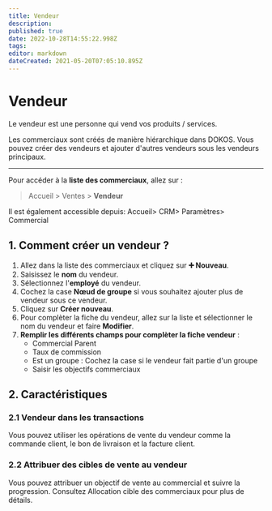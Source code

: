 ```yaml
---
title: Vendeur
description: 
published: true
date: 2022-10-28T14:55:22.998Z
tags: 
editor: markdown
dateCreated: 2021-05-20T07:05:10.895Z
---
```


# Vendeur
Le vendeur est une personne qui vend vos produits / services.

Les commerciaux sont créés de manière hiérarchique dans DOKOS. Vous pouvez créer des vendeurs et ajouter d'autres vendeurs sous les vendeurs principaux.

---

Pour accéder à la **liste des commerciaux**, allez sur :

> Accueil > Ventes > **Vendeur**

Il est également accessible depuis: Accueil> CRM> Paramètres> Commercial

## 1. Comment créer un vendeur ?

1. Allez dans la liste des commerciaux et cliquez sur **:heavy_plus_sign: Nouveau**.
2. Saisissez le **nom** du vendeur.
3. Sélectionnez l'**employé** du vendeur.
4. Cochez la case **Nœud de groupe** si vous souhaitez ajouter plus de vendeur sous ce vendeur.
5. Cliquez sur **Créer nouveau**.
6. Pour complèter la fiche du vendeur, allez sur la liste et sélectionner le nom du vendeur et faire **Modifier**.
7. **Remplir les différents champs pour complèter la fiche vendeur** :
	- Commercial Parent
	- Taux de commission
	- Est un groupe : Cochez la case si le vendeur fait partie d'un groupe
	- Saisir les objectifs commerciaux

## 2. Caractéristiques

### 2.1 Vendeur dans les transactions

Vous pouvez utiliser les opérations de vente du vendeur comme la commande client, le bon de livraison et la facture client.

### 2.2 Attribuer des cibles de vente au vendeur

Vous pouvez attribuer un objectif de vente au commercial et suivre la progression. Consultez Allocation cible des commerciaux pour plus de détails.